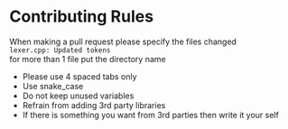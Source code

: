 # Contributing Rules

When making a pull request please specify the files changed<br>
``lexer.cpp: Updated tokens``<br>
for more than 1 file put the directory name

* Please use 4 spaced tabs only
* Use snake_case
* Do not keep unused variables
* Refrain from adding 3rd party libraries
* If there is something you want from 3rd parties then write it your self
